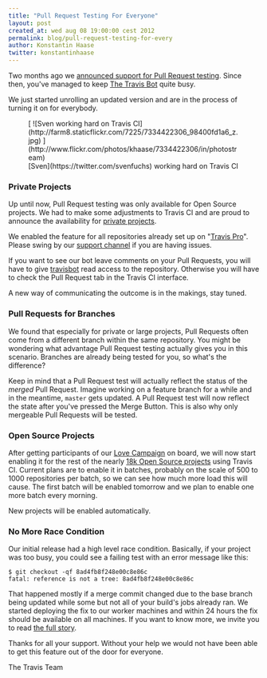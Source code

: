 ```yaml
---
title: "Pull Request Testing For Everyone"
layout: post
created_at: wed aug 08 19:00:00 cest 2012
permalink: blog/pull-request-testing-for-every
author: Konstantin Haase
twitter: konstantinhaase
---
```


Two months ago we [announced support for Pull Request testing](/blog/announcing-pull-request-support). Since then, you've managed to keep [The Travis Bot](https://github.com/travisbot) quite busy.

We just started unrolling an updated version and are in the process of turning it on for everybody.

<figure class="small right">
  [ ![Sven working hard on Travis CI](http://farm8.staticflickr.com/7225/7334422306_98400fd1a6_z.jpg) ](http://www.flickr.com/photos/khaase/7334422306/in/photostream)
  <figcaption>[Sven](https://twitter.com/svenfuchs) working hard on Travis CI</figcaption>
</figure>

### Private Projects

Up until now, Pull Request testing was only available for Open Source projects. We had to make some adjustments to Travis CI and are proud to announce the availability for [private projects](http://travis-ci.com/).

We enabled the feature for all repositories already set up on "[Travis Pro](http://travis-ci.com/)". Please swing by our [support channel](https://travisci.campfirenow.com/10e50) if you are having issues.

If you want to see our bot leave comments on your Pull Requests, you will have to give [travisbot](https://github.com/travisbot) read access to the repository. Otherwise you will have to check the Pull Request tab in the Travis CI interface.

A new way of communicating the outcome is in the makings, stay tuned.

### Pull Requests for Branches

We found that especially for private or large projects, Pull Requests often come from a different branch within the same repository. You might be wondering what advantage Pull Request testing actually gives you in this scenario. Branches are already being tested for you, so what's the difference?

Keep in mind that a Pull Request test will actually reflect the status of the *merged* Pull Request. Imagine working on a feature branch for a while and in the meantime, `master` gets updated. A Pull Request test will now reflect the state after you've pressed the Merge Button. This is also why only mergeable Pull Requests will be tested.

### Open Source Projects

After getting participants of our [Love Campaign](https://love.travis-ci.org/) on board, we will now start enabling it for the rest of the nearly [18k Open Source projects](http://travis-ci.org/stats) using Travis CI. Current plans are to enable it in batches, probably on the scale of 500 to 1000 repositories per batch, so we can see how much more load this will cause. The first batch will be enabled tomorrow and we plan to enable one more batch every morning.

New projects will be enabled automatically.

### No More Race Condition

Our initial release had a high level race condition. Basically, if your project was too busy, you could see a failing test with an error message like this:

    $ git checkout -qf 8ad4fb8f248e00c8e86c
    fatal: reference is not a tree: 8ad4fb8f248e00c8e86c

That happened mostly if a merge commit changed due to the base branch being updated while some but not all of your build's jobs already ran. We started deploying the fix to our worker machines and within 24 hours the fix should be available on all machines. If you want to know more, we invite you to read [the full story](https://github.com/travis-ci/travis-build/pull/26).

Thanks for all your support. Without your help we would not have been able to get this feature out of the door for everyone.

The Travis Team